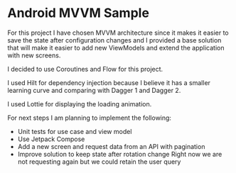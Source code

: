 # Android MVVM Sample
For this project I have chosen MVVM architecture since it makes it easier to save the state after configuration
changes and I provided a base solution that will make it easier to add new ViewModels and extend the application with new screens.

I decided to use Coroutines and Flow for this project.

I used Hilt for dependency injection because I believe it has a smaller learning curve and comparing with Dagger 1 and Dagger 2.

I used Lottie for displaying the loading animation.

For next steps I am planning to implement the following:

- Unit tests for use case and view model
- Use Jetpack Compose
- Add a new screen and request data from an API with pagination 
- Improve solution to keep state after rotation change
  Right now we are not requesting again but we could retain the user query
